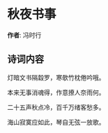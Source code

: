 # 秋夜书事

**作者**: 冯时行

## 诗词内容

灯暗文书隔縠罗，寒欹竹枕倦吟哦。

本来无事消魂得，作意撩人奈雨何。

二十五声秋点冷，百千万绪客愁多。

海山寂寞应如此，琴自无弦一放歌。

